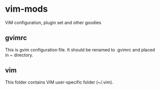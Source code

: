 # vim-mods
ViM configuration, plugin set and other goodies

## gvimrc
This is gvim configuration file. It should be renamed to .gvimrc and placed in ~ directory.

## vim
This folder contains ViM user-specific folder (~/.vim).
